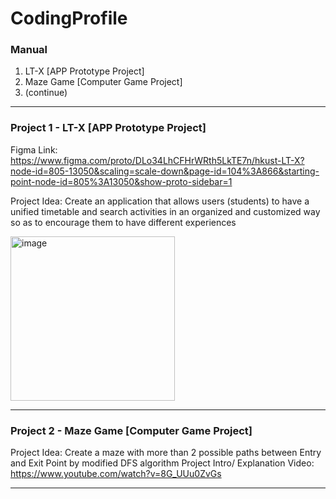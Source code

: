 # CodingProfile
### Manual
1. LT-X [APP Prototype Project]
2. Maze Game [Computer Game Project]
3. (continue)
-----------------------------------------------------------------------------------------------------------------------------------------------------------------------------
### Project 1 - LT-X [APP Prototype Project]
Figma Link: 
https://www.figma.com/proto/DLo34LhCFHrWRth5LkTE7n/hkust-LT-X?node-id=805-13050&scaling=scale-down&page-id=104%3A866&starting-point-node-id=805%3A13050&show-proto-sidebar=1

Project Idea:
Create an application that allows users (students) to have a unified timetable and search activities in an organized and customized way so as to encourage them to have different experiences

<img width="263" alt="image" src="https://github.com/LOWingYan/CodingProfile/assets/144763380/f6069c8a-37fa-435e-9c45-810fe1f51b70">

-----------------------------------------------------------------------------------------------------------------------------------------------------------------------------
### Project 2 - Maze Game [Computer Game Project]
Project Idea:
Create a maze with more than 2 possible paths between Entry and Exit Point by modified DFS algorithm
Project Intro/ Explanation Video:  https://www.youtube.com/watch?v=8G_UUu0ZvGs


-----------------------------------------------------------------------------------------------------------------------------------------------------------------------------
